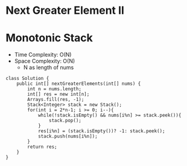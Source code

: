 # Next Greater Element II
# Monotonic Stack
* Time Complexity: O(N)
* Space Complexity: O(N)
	* N as length of nums
```
class Solution {
    public int[] nextGreaterElements(int[] nums) {
        int n = nums.length;
        int[] res = new int[n];
        Arrays.fill(res, -1);
        Stack<Integer> stack = new Stack();
        for(int i = 2*n-1; i >= 0; i--){
            while(!stack.isEmpty() && nums[i%n] >= stack.peek()){
                stack.pop();
            }
            res[i%n] = (stack.isEmpty())? -1: stack.peek();
            stack.push(nums[i%n]);
        }
        return res;
    }
}
```